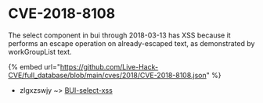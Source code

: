 # CVE-2018-8108

The select component in bui through 2018-03-13 has XSS because it performs an escape operation on already-escaped text, as demonstrated by workGroupList text.

{% embed url="https://github.com/Live-Hack-CVE/full_database/blob/main/cves/2018/CVE-2018-8108.json" %}


* zlgxzswjy ~> [BUI-select-xss](https://www.alice-snow.ru/2018/database/cve-2018-8108/bui-select-xss-zlgxzswjy)